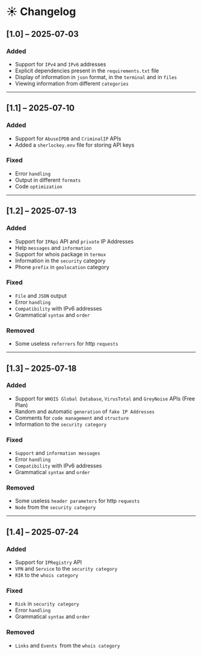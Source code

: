 # ☀️ Changelog

## [1.0] – 2025‑07‑03
### Added
- Support for `IPv4` and `IPv6` addresses
- Explicit dependencies present in the `requirements.txt` file
- Display of information in `json` format, in the `terminal` and in `files`
- Viewing information from different `categories`

---

## [1.1] – 2025‑07‑10
### Added
- Support for `AbuseIPDB` and `CriminalIP` APIs
- Added a `sherlockey.env` file for storing API keys

### Fixed
- Error `handling`
- Output in different `formats`
- Code `optimization`

---
## [1.2] – 2025‑07‑13
### Added
- Support for `IPApi` API and `private` IP Addresses
- Help `messages` and `information`
- Support for whois package in `termux`
- Information in the `security` category
- Phone `prefix` in `geolocation` category

### Fixed
- `File` and `JSON` output
- Error `handling`
- `Compatibility` with IPv6 addresses
- Grammatical `syntax` and `order`

### Removed
- Some useless `referrers` for http `requests`

---
## [1.3] – 2025‑07‑18
### Added
- Support for `WHOIS Global Database`, `VirusTotal` and `GreyNoise` APIs (Free Plan)
- Random and automatic `generation` of `fake IP Addresses`
- Comments for `code management` and `structure`
- Information to the `security category`

### Fixed
- `Support` and `information messages`
- Error `handling`
- `Compatibility` with IPv6 addresses
- Grammatical `syntax` and `order`

### Removed
- Some useless `header parameters` for http `requests`
- `Node` from the `security category`

---
## [1.4] – 2025‑07‑24
### Added
- Support for `IPRegistry` API
- `VPN` and `Service` to the `security category`
- `RIR` to the `whois category`

### Fixed
- `Risk` in `security category`
- Error `handling`
- Grammatical `syntax` and `order`

### Removed
- `Links` and `Events `from the `whois category`
